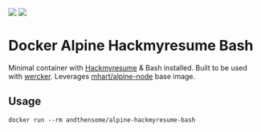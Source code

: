 [![](https://images.microbadger.com/badges/image/andthensome/alpine-hackmyresume-bash.svg)](http://microbadger.com/images/andthensome/alpine-hackmyresume-bash "Get your own image badge on microbadger.com") [![](https://images.microbadger.com/badges/version/andthensome/alpine-hackmyresume-bash.svg)](http://microbadger.com/images/andthensome/alpine-hackmyresume-bash "Get your own version badge on microbadger.com")

# Docker Alpine Hackmyresume Bash

Minimal container with [Hackmyresume](https://www.npmjs.com/package/hackmyresume) & Bash installed. Built to be used with [wercker](http://wercker.com/). Leverages [mhart/alpine-node](https://hub.docker.com/r/mhart/alpine-node/) base image.

## Usage

	docker run --rm andthensome/alpine-hackmyresume-bash
